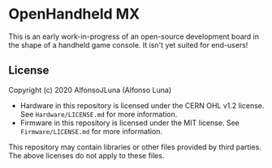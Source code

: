 # OpenHandheld MX

This is an early work-in-progress of an open-source development board in the shape of a handheld game console. It isn't yet suited for end-users!

## License

Copyright (c) 2020 AlfonsoJLuna (Alfonso Luna)

* Hardware in this repository is licensed under the CERN OHL v1.2 license. See `Hardware/LICENSE.md` for more information.
* Firmware in this repository is licensed under the MIT license. See `Firmware/LICENSE.md` for more information.

This repository may contain libraries or other files provided by third parties. The above licenses do not apply to these files.
